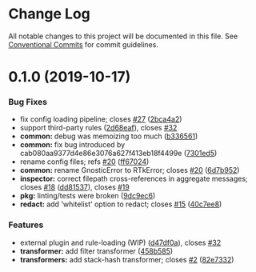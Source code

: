 # Change Log

All notable changes to this project will be documented in this file.
See [Conventional Commits](https://conventionalcommits.org) for commit guidelines.

# 0.1.0 (2019-10-17)

### Bug Fixes

- fix config loading pipeline; closes [#27](https://github.com/ibm/report-toolkit/issues/27) ([2bca4a2](https://github.com/ibm/report-toolkit/commit/2bca4a21eef9d2343bee1c7eb3e28ddc7f44603a))
- support third-party rules ([2d68eaf](https://github.com/ibm/report-toolkit/commit/2d68eafb302eff8dd506d562bca3762bba4c91c3)), closes [#32](https://github.com/ibm/report-toolkit/issues/32)
- **common:** debug was memoizing too much ([b336561](https://github.com/ibm/report-toolkit/commit/b3365614e73e35db7229cf785c0de4b87cb0bf8d))
- **common:** fix bug introduced by cab080aa9377d4e86e3076a627f413eb18f4499e ([7301ed5](https://github.com/ibm/report-toolkit/commit/7301ed58a22a9ebe2053a3b911ba82526dccc29a))
- rename config files; refs [#20](https://github.com/ibm/report-toolkit/issues/20) ([ff67024](https://github.com/ibm/report-toolkit/commit/ff6702495bdae5a20b51ab48a9fa32dd5154e61a))
- **common:** rename GnosticError to RTkError; closes [#20](https://github.com/ibm/report-toolkit/issues/20) ([6d7b952](https://github.com/ibm/report-toolkit/commit/6d7b95292aece55bd6cc4ace4e0a34f167db6d47))
- **inspector:** correct filepath cross-references in aggregate messages; closes [#18](https://github.com/ibm/report-toolkit/issues/18) ([dd81537](https://github.com/ibm/report-toolkit/commit/dd815375b2b4b7062039401caed4f124249fbcb5)), closes [#19](https://github.com/ibm/report-toolkit/issues/19)
- **pkg:** linting/tests were broken ([9dc9ec6](https://github.com/ibm/report-toolkit/commit/9dc9ec662f4c688cf4eb7fb53839a3267f037539))
- **redact:** add 'whitelist' option to redact; closes [#15](https://github.com/ibm/report-toolkit/issues/15) ([40c7ee8](https://github.com/ibm/report-toolkit/commit/40c7ee8691c1ccff40be789e42d00fa867ec7744))

### Features

- external plugin and rule-loading (WIP) ([d47df0a](https://github.com/ibm/report-toolkit/commit/d47df0a8dfef1419b5e019d74ec4019dca53e4ac)), closes [#32](https://github.com/ibm/report-toolkit/issues/32)
- **transformer:** add filter transformer ([458b585](https://github.com/ibm/report-toolkit/commit/458b5859cd065cd0859d0b89f49dcae7432c29ce))
- **transformers:** add stack-hash transformer; closes [#2](https://github.com/ibm/report-toolkit/issues/2) ([82e7332](https://github.com/ibm/report-toolkit/commit/82e73328551a8408dbe2963a3bb6d55b21ecf8ce))

